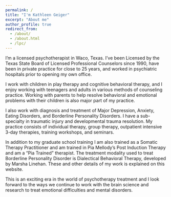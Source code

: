 ```yaml
---
permalink: /
title: "I'm Kathleen Geiger"
excerpt: "About me"
author_profile: true
redirect_from: 
  - /about/
  - /about.html
  - /lpc/
---
```

I’m a licensed psychotherapist in Waco, Texas. I’ve been Licensed by the Texas State Board of Licensed Professional Counselors since 1990, have been in private practice for close to 25 years, and worked in psychiatric hospitals prior to opening my own office.

I work with children in play therapy and cognitive behavioral therapy, and I enjoy working with teenagers and adults in various methods of counseling practice. Working with parents to help resolve behavioral and emotional problems with their children is also major part of my practice.

I also work with diagnosis and treatment of Major Depression, Anxiety, Eating Disorders, and Borderline Personality Disorders. I have a sub-specialty in traumatic injury and developmental trauma resolution. My practice consists of individual therapy, group therapy, outpatient intensive 3-day therapies, training workshops, and seminars.

In addition to my graduate school training I am also trained as a Somatic Therapy Practitioner and am trained in Pia Mellody’s Post Induction Therapy and am a “Pia Trained” therapist.  The treatment modality used to treat Borderline Personality Disorder is Dialectical Behavioral Therapy, developed by Marsha Linehan.  These and other details of my work is explained on this website.

This is an exciting era in the world of psychotherapy treatment and I look forward to the ways we continue to work with the brain science and research to treat emotional difficulties and mental disorders.
